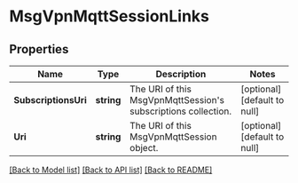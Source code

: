 # MsgVpnMqttSessionLinks

## Properties
Name | Type | Description | Notes
------------ | ------------- | ------------- | -------------
**SubscriptionsUri** | **string** | The URI of this MsgVpnMqttSession&#39;s subscriptions collection. | [optional] [default to null]
**Uri** | **string** | The URI of this MsgVpnMqttSession object. | [optional] [default to null]

[[Back to Model list]](../README.md#documentation-for-models) [[Back to API list]](../README.md#documentation-for-api-endpoints) [[Back to README]](../README.md)


